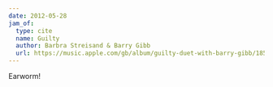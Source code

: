```yaml
---
date: 2012-05-28
jam_of:
  type: cite
  name: Guilty
  author: Barbra Streisand & Barry Gibb
  url: https://music.apple.com/gb/album/guilty-duet-with-barry-gibb/185861003?i=185861143
---
```


Earworm!
